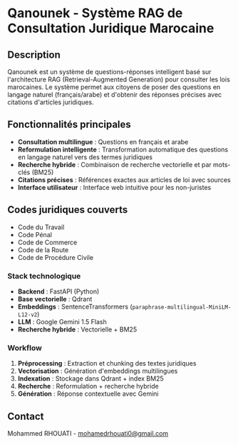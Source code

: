 # Qanounek - Système RAG de Consultation Juridique Marocaine

## Description
Qanounek est un système de questions-réponses intelligent basé sur l'architecture RAG (Retrieval-Augmented Generation) pour consulter les lois marocaines. Le système permet aux citoyens de poser des questions en langage naturel (français/arabe) et d'obtenir des réponses précises avec citations d'articles juridiques.

## Fonctionnalités principales
- **Consultation multilingue** : Questions en français et arabe
- **Reformulation intelligente** : Transformation automatique des questions en langage naturel vers des termes juridiques
- **Recherche hybride** : Combinaison de recherche vectorielle et par mots-clés (BM25)
- **Citations précises** : Références exactes aux articles de loi avec sources
- **Interface utilisateur** : Interface web intuitive pour les non-juristes

## Codes juridiques couverts
- Code du Travail
- Code Pénal
- Code de Commerce
- Code de la Route
- Code de Procédure Civile

### Stack technologique
- **Backend** : FastAPI (Python)
- **Base vectorielle** : Qdrant
- **Embeddings** : SentenceTransformers (`paraphrase-multilingual-MiniLM-L12-v2`)
- **LLM** : Google Gemini 1.5 Flash
- **Recherche hybride** : Vectorielle + BM25

### Workflow
1. **Préprocessing** : Extraction et chunking des textes juridiques
2. **Vectorisation** : Génération d'embeddings multilingues
3. **Indexation** : Stockage dans Qdrant + index BM25
4. **Recherche** : Reformulation + recherche hybride
5. **Génération** : Réponse contextuelle avec Gemini

## Contact
Mohammed RHOUATI - mohamedrhouati0@gmail.com